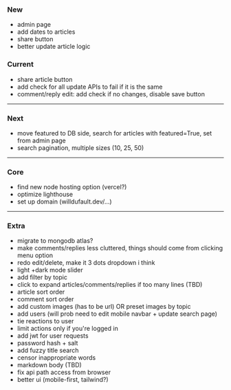 ### New

- admin page
- add dates to articles
- share button
- better update article logic

### Current

- share article button
- add check for all update APIs to fail if it is the same
- comment/reply edit: add check if no changes, disable save button

---

### Next

- move featured to DB side, search for articles with featured=True, set from admin page
- search pagination, multiple sizes (10, 25, 50)

---

### Core

- find new node hosting option (vercel?)
- optimize lighthouse
- set up domain (willdufault.dev/...)

---

### Extra

- migrate to mongodb atlas?
- make comments/replies less cluttered, things should come from clicking menu option
- redo edit/delete, make it 3 dots dropdown i think
- light +dark mode slider
- add filter by topic
- click to expand articles/comments/replies if too many lines (TBD)
- article sort order
- comment sort order
- add custom images (has to be url) OR preset images by topic
- add users (will prob need to edit mobile navbar + update search page)
- tie reactions to user
- limit actions only if you're logged in
- add jwt for user requests
- password hash + salt
- add fuzzy title search
- censor inappropriate words
- markdown body (TBD)
- fix api path access from browser
- better ui (mobile-first, tailwind?)
